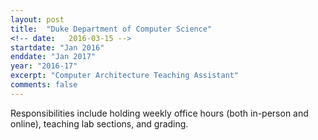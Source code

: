 ```yaml
---
layout: post
title:  "Duke Department of Computer Science"
<!-- date:   2016-03-15 -->
startdate: "Jan 2016"
enddate: "Jan 2017"
year: "2016-17"
excerpt: "Computer Architecture Teaching Assistant"
comments: false
---
```

<p>
Responsibilities include holding weekly office hours (both in-person and online), teaching lab sections, and grading.
</p>